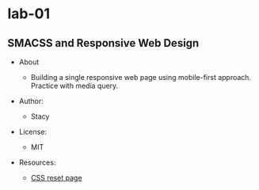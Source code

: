 # lab-01

## SMACSS and Responsive Web Design

+ About
    + Building a single responsive web page using mobile-first approach. Practice with media query.
    
+ Author:
    + Stacy

+ License:
    + MIT 

+ Resources:
    + [CSS reset page](meyerweb.com)

